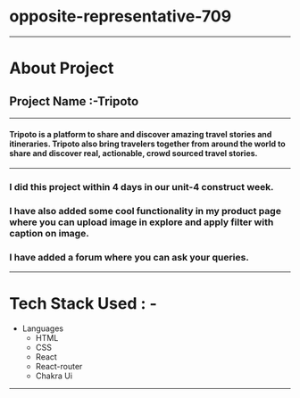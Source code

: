 # opposite-representative-709

----------------------------------------------------
# About Project
## Project Name :-Tripoto
---
#### Tripoto is a platform to share and discover amazing travel stories and itineraries. Tripoto also bring travelers together from around the world to share and discover real, actionable, crowd sourced travel stories.

---
### I did this project within 4 days in our unit-4 construct week. 
### I have also added some cool functionality in my product page where you can upload image in explore and apply filter with caption on image.
### I have added a forum where you can ask your queries.

 ---

# Tech Stack Used : -
- Languages
  - HTML
  - CSS
  - React
  - React-router
  - Chakra Ui

---
